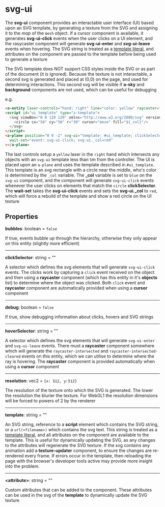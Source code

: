 # svg-ui

The **svg-ui** component provides an interactable user interface (UI) based upon an SVG template, by generating a texture from the SVG and assigning it to the *map* of the `mesh` object.  If a cursor component is available, it generates **svg-ui-click** events when the user clicks on a UI element, and the rasycaster component will generate **svg-ui-enter** and **svg-ui-leave** events when hovering.  The SVG string is treated as a [template literal](https://developer.mozilla.org/en-US/docs/Web/JavaScript/Reference/Template_literals), and attributes on the component are passed to the template before being used to generate a texture

The SVG template does NOT support CSS styles inside the SVG or as part of the document (it is ignored).  Because the texture is not interactable, a second svg is generated and placed at (0,0) on the page, and used for determining interactions. This second svg will be visible if **a-sky** and **background** components are not used, which can be useful for debugging

e.g.
```html
<a-entity laser-controls="hand: right" line="color: yellow" raycaster="objects: [svg-ui]; far: 5"></a-entity>
<script id="ui_template" type="x-template">
  <svg viewBox="0 0 120 120" xmlns="http://www.w3.org/2000/svg" version="1.1">
    <circle cx="50" cy="50" r="30" cursor="move" fill="${_col}"/>
  </svg>
</script>
<a-plane position="0 0 -2" svg-ui="template: #ui_template; clickSelector: circle; _col=blue"
  wait-set="event: svg-ui-click; svg-ui._col=red"
></a-plane>
```
The last controls setup a `yellow` laser in the `right` hand which intersects any objects with an `svg-ui` template less than `5`m from the controller.  The UI is placed upon an `a-plane` and uses the template described in `#ui_template`.  This template is an svg rectangle with a circle near the middle, who's color is determined by the `_col` variable.  The **_col** variable is set to `blue` on the `svg-ui` component, and the component will generate `svg-ui-click` events whenever the user clicks on elements that match the `circle` **clickSelector**.  The **wait-set** takes the **svg-ui-click** events and sets the **svg-ui._col** to `red`, which will force a rebuild of the template and show a red circle on the UI texture

## Properties

**bubbles**: boolean = `false`

If true, events bubble up through the hierarchy, otherwise they only appear on this entity (slightly more efficient)

---
**clickSelector**: string = ""

A selector which defines the svg elements that will generate `svg-ui-click` events.  The clicks work by capturing a `click` event received on the object and then using a **raycaster** component (which has this entity in it's **objects** list) to determine where the object was clicked.  Both `click` event and **raycaster** component are automatically provided when using a **cursor** component

---
**debug**: boolean = `false`

If true, show debugging information about clicks, hovers and SVG strings

---
**hoverSelector**: string = ""

A selector which defines the svg elements that will generate `svg-ui-enter` and `svg-ui-leave` events.  There must a **raycaster** component somewhere which will generate the `raycaster-intersected` and `raycaster-intersected-cleared` events on this entity, which we can utilise to determine where the ray is hovering.  The **raycaster** component is provided automatically when using a **cursor** component

---
**resolution**: vec2 = `{x: 512, y:512}`

The resolution of the texture onto which the SVG is generated. The lower the resolution the blurier the texture.  For WebGL1 the resolution dimensions will be forced to powers of 2 by the renderer

---
**template**: string = ""

An SVG string, reference to a **script** element which contains the SVG string, or a `url(<filename>)` which contains the svg text.  This string is treated as a [template literal](https://developer.mozilla.org/en-US/docs/Web/JavaScript/Reference/Template_literals), and all attributes on the component are available to the template. This is useful for dynamically updating the SVG, as any changes to the attributes will regenerate the SVG texture.  If the svg contains any animation add a **texture-updater** component, to ensure the changes are re-rendered every frame.  If errors occur in the template, then reloading the page with the browser's developer tools active may provide more insight into the problem.

---
**\<attribute\>**: string = ""

Custom attributes that can be added to the component.  These attributes can be used in the svg of the **template** to dynamically update the SVG texture